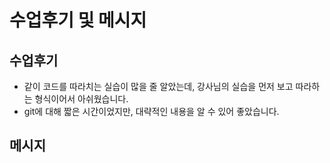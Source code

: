 # 수업후기 및 메시지

## 수업후기
- 같이 코드를 따라치는 실습이 많을 줄 알았는데, 강사님의 실습을 먼저 보고 따라하는 형식이어서 아쉬웠습니다.
- git에 대해 짧은 시간이었지만, 대략적인 내용을 알 수 있어 좋았습니다.

## 메시지
